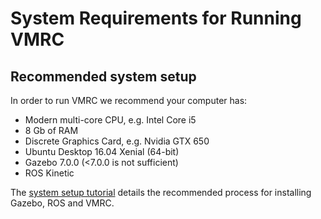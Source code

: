 # System Requirements for Running VMRC #

## Recommended system setup
In order to run VMRC we recommend your computer has:

- Modern multi-core CPU, e.g. Intel Core i5
- 8 Gb of RAM
- Discrete Graphics Card, e.g. Nvidia GTX 650
- Ubuntu Desktop 16.04 Xenial (64-bit)
- Gazebo 7.0.0 (<7.0.0 is not sufficient)
- ROS Kinetic

The [system setup tutorial](http://bitbucket.org/osrf/vmrc/wiki/tutorials/SystemSetup) details the recommended process for installing Gazebo, ROS and VMRC.
